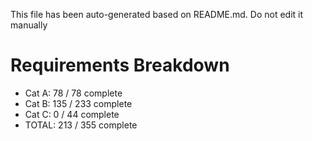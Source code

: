This file has been auto-generated based on README.md. Do not edit it manually

# Requirements Breakdown

- Cat A:  78 / 78 complete
- Cat B:  135 / 233 complete
- Cat C:  0 / 44 complete
- TOTAL:  213 / 355 complete
